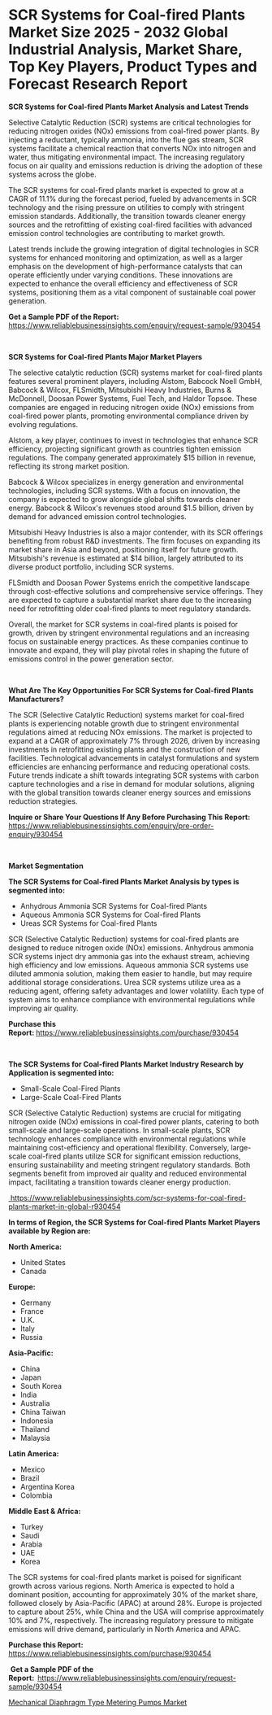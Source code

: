 <p><h1>SCR Systems for Coal-fired Plants Market Size 2025 - 2032 Global Industrial Analysis, Market Share, Top Key Players, Product Types and Forecast Research Report</h1></p><p><strong>SCR Systems for Coal-fired Plants Market Analysis and Latest Trends</strong></p>
<p><p>Selective Catalytic Reduction (SCR) systems are critical technologies for reducing nitrogen oxides (NOx) emissions from coal-fired power plants. By injecting a reductant, typically ammonia, into the flue gas stream, SCR systems facilitate a chemical reaction that converts NOx into nitrogen and water, thus mitigating environmental impact. The increasing regulatory focus on air quality and emissions reduction is driving the adoption of these systems across the globe.</p><p>The SCR systems for coal-fired plants market is expected to grow at a CAGR of 11.1% during the forecast period, fueled by advancements in SCR technology and the rising pressure on utilities to comply with stringent emission standards. Additionally, the transition towards cleaner energy sources and the retrofitting of existing coal-fired facilities with advanced emission control technologies are contributing to market growth. </p><p>Latest trends include the growing integration of digital technologies in SCR systems for enhanced monitoring and optimization, as well as a larger emphasis on the development of high-performance catalysts that can operate efficiently under varying conditions. These innovations are expected to enhance the overall efficiency and effectiveness of SCR systems, positioning them as a vital component of sustainable coal power generation.</p></p>
<p><strong>Get a Sample PDF of the Report:&nbsp;</strong> <a href="https://www.reliablebusinessinsights.com/enquiry/request-sample/930454?utm_campaign=3362&utm_medium=2&utm_source=Github&utm_content=ia&utm_term=21032025&utm_id=scr-systems-for-coal-fired-plants">https://www.reliablebusinessinsights.com/enquiry/request-sample/930454</a></p>
<p>&nbsp;</p>
<p><strong>SCR Systems for Coal-fired Plants Major Market Players</strong></p>
<p><p>The selective catalytic reduction (SCR) systems market for coal-fired plants features several prominent players, including Alstom, Babcock Noell GmbH, Babcock & Wilcox, FLSmidth, Mitsubishi Heavy Industries, Burns & McDonnell, Doosan Power Systems, Fuel Tech, and Haldor Topsoe. These companies are engaged in reducing nitrogen oxide (NOx) emissions from coal-fired power plants, promoting environmental compliance driven by evolving regulations.</p><p>Alstom, a key player, continues to invest in technologies that enhance SCR efficiency, projecting significant growth as countries tighten emission regulations. The company generated approximately $15 billion in revenue, reflecting its strong market position.</p><p>Babcock & Wilcox specializes in energy generation and environmental technologies, including SCR systems. With a focus on innovation, the company is expected to grow alongside global shifts towards cleaner energy. Babcock & Wilcox's revenues stood around $1.5 billion, driven by demand for advanced emission control technologies.</p><p>Mitsubishi Heavy Industries is also a major contender, with its SCR offerings benefiting from robust R&D investments. The firm focuses on expanding its market share in Asia and beyond, positioning itself for future growth. Mitsubishi's revenue is estimated at $14 billion, largely attributed to its diverse product portfolio, including SCR systems.</p><p>FLSmidth and Doosan Power Systems enrich the competitive landscape through cost-effective solutions and comprehensive service offerings. They are expected to capture a substantial market share due to the increasing need for retrofitting older coal-fired plants to meet regulatory standards.</p><p>Overall, the market for SCR systems in coal-fired plants is poised for growth, driven by stringent environmental regulations and an increasing focus on sustainable energy practices. As these companies continue to innovate and expand, they will play pivotal roles in shaping the future of emissions control in the power generation sector.</p></p>
<p>&nbsp;</p>
<p><strong>What Are The Key Opportunities For SCR Systems for Coal-fired Plants Manufacturers?</strong></p>
<p><p>The SCR (Selective Catalytic Reduction) systems market for coal-fired plants is experiencing notable growth due to stringent environmental regulations aimed at reducing NOx emissions. The market is projected to expand at a CAGR of approximately 7% through 2026, driven by increasing investments in retrofitting existing plants and the construction of new facilities. Technological advancements in catalyst formulations and system efficiencies are enhancing performance and reducing operational costs. Future trends indicate a shift towards integrating SCR systems with carbon capture technologies and a rise in demand for modular solutions, aligning with the global transition towards cleaner energy sources and emissions reduction strategies.</p></p>
<p><strong>Inquire or Share Your Questions If Any Before Purchasing This Report:</strong> <a href="https://www.reliablebusinessinsights.com/enquiry/pre-order-enquiry/930454?utm_campaign=3362&utm_medium=2&utm_source=Github&utm_content=ia&utm_term=21032025&utm_id=scr-systems-for-coal-fired-plants">https://www.reliablebusinessinsights.com/enquiry/pre-order-enquiry/930454</a></p>
<p>&nbsp;</p>
<p><strong>Market Segmentation</strong></p>
<p><strong>The SCR Systems for Coal-fired Plants Market Analysis by types is segmented into:</strong></p>
<p><ul><li>Anhydrous Ammonia SCR Systems for Coal-fired Plants</li><li>Aqueous Ammonia SCR Systems for Coal-fired Plants</li><li>Ureas SCR Systems for Coal-fired Plants</li></ul></p>
<p><p>SCR (Selective Catalytic Reduction) systems for coal-fired plants are designed to reduce nitrogen oxide (NOx) emissions. Anhydrous ammonia SCR systems inject dry ammonia gas into the exhaust stream, achieving high efficiency and low emissions. Aqueous ammonia SCR systems use diluted ammonia solution, making them easier to handle, but may require additional storage considerations. Urea SCR systems utilize urea as a reducing agent, offering safety advantages and lower volatility. Each type of system aims to enhance compliance with environmental regulations while improving air quality.</p></p>
<p><strong>Purchase this Report:&nbsp;</strong><a href="https://www.reliablebusinessinsights.com/purchase/930454?utm_campaign=3362&utm_medium=2&utm_source=Github&utm_content=ia&utm_term=21032025&utm_id=scr-systems-for-coal-fired-plants">https://www.reliablebusinessinsights.com/purchase/930454</a></p>
<p>&nbsp;</p>
<p><strong>The SCR Systems for Coal-fired Plants Market Industry Research by Application is segmented into:</strong></p>
<p><ul><li>Small-Scale Coal-Fired Plants</li><li>Large-Scale Coal-Fired Plants</li></ul></p>
<p><p>SCR (Selective Catalytic Reduction) systems are crucial for mitigating nitrogen oxide (NOx) emissions in coal-fired power plants, catering to both small-scale and large-scale operations. In small-scale plants, SCR technology enhances compliance with environmental regulations while maintaining cost-efficiency and operational flexibility. Conversely, large-scale coal-fired plants utilize SCR for significant emission reductions, ensuring sustainability and meeting stringent regulatory standards. Both segments benefit from improved air quality and reduced environmental impact, facilitating a transition towards cleaner energy production.</p></p>
<p><a href="https://www.reliablebusinessinsights.com/scr-systems-for-coal-fired-plants-market-in-global-r930454?utm_campaign=3362&utm_medium=2&utm_source=Github&utm_content=ia&utm_term=21032025&utm_id=scr-systems-for-coal-fired-plants">&nbsp;https://www.reliablebusinessinsights.com/scr-systems-for-coal-fired-plants-market-in-global-r930454</a></p>
<p><strong>In terms of Region, the SCR Systems for Coal-fired Plants Market Players available by Region are:</strong></p>
<p>
    <p> <strong> North America: </strong>
        <ul>
            <li>United States</li>
            <li>Canada</li>
        </ul>
        </p> 
    <p> <strong> Europe: </strong>
        <ul>
            <li>Germany</li>
            <li>France</li>
            <li>U.K.</li>
            <li>Italy</li>
            <li>Russia</li>
        </ul>
        </p> 
    <p> <strong> Asia-Pacific: </strong>
        <ul>
            <li>China</li>
            <li>Japan</li>
            <li>South Korea</li>
            <li>India</li>
            <li>Australia</li>
            <li>China Taiwan</li>
            <li>Indonesia</li>
            <li>Thailand</li>
            <li>Malaysia</li>
        </ul>
        </p> 
    <p> <strong> Latin America: </strong>
        <ul>
            <li>Mexico</li>
            <li>Brazil</li>
            <li>Argentina Korea</li>
            <li>Colombia</li>
        </ul>
        </p> 
    <p> <strong> Middle East & Africa: </strong>
        <ul>
            <li>Turkey</li>
            <li>Saudi</li>
            <li>Arabia</li>
            <li>UAE</li>
            <li>Korea</li>
        </ul>
    </p>
    </p>
<p><p>The SCR systems for coal-fired plants market is poised for significant growth across various regions. North America is expected to hold a dominant position, accounting for approximately 30% of the market share, followed closely by Asia-Pacific (APAC) at around 28%. Europe is projected to capture about 25%, while China and the USA will comprise approximately 10% and 7%, respectively. The increasing regulatory pressure to mitigate emissions will drive demand, particularly in North America and APAC.</p></p>
<p><strong>Purchase this Report: </strong><a href="https://www.reliablebusinessinsights.com/purchase/930454?utm_campaign=3362&utm_medium=2&utm_source=Github&utm_content=ia&utm_term=21032025&utm_id=scr-systems-for-coal-fired-plants">https://www.reliablebusinessinsights.com/purchase/930454</a></p>
<p>&nbsp;<strong>Get a Sample PDF of the Report:&nbsp;&nbsp;</strong><a href="https://www.reliablebusinessinsights.com/enquiry/request-sample/930454?utm_campaign=3362&utm_medium=2&utm_source=Github&utm_content=ia&utm_term=21032025&utm_id=scr-systems-for-coal-fired-plants">https://www.reliablebusinessinsights.com/enquiry/request-sample/930454</a></p>
<p><strong></strong></p>
<p><p><a href="https://github.com/iquiseeboli/Market-Research-Report-List-1/blob/main/mechanical-diaphragm-type-metering-pumps-market.md?utm_campaign=3362&utm_medium=2&utm_source=Github&utm_content=ia&utm_term=21032025&utm_id=scr-systems-for-coal-fired-plants">Mechanical Diaphragm Type Metering Pumps Market</a></p></p>